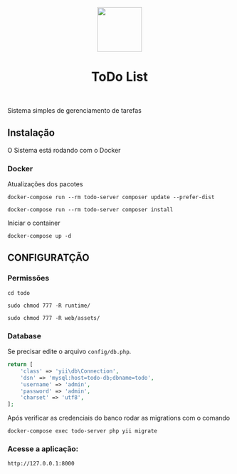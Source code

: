 <p align="center">
    <a href="https://github.com/yiisoft" target="_blank">
        <img src="https://avatars0.githubusercontent.com/u/993323" height="100px">
    </a>
    <h1 align="center">ToDo List</h1>
    <br>
</p>

Sistema simples de gerenciamento de tarefas

Instalação
-------------------

O Sistema está rodando com o Docker


### Docker

Atualizações dos pacotes

    docker-compose run --rm todo-server composer update --prefer-dist

    docker-compose run --rm todo-server composer install    

Iniciar o container

    docker-compose up -d

CONFIGURATÇÃO
-------------

### Permissões

    cd todo

    sudo chmod 777 -R runtime/

    sudo chmod 777 -R web/assets/


### Database

Se precisar edite o arquivo `config/db.php`.

```php
return [
    'class' => 'yii\db\Connection',
    'dsn' => 'mysql:host=todo-db;dbname=todo',
    'username' => 'admin',
    'password' => 'admin',
    'charset' => 'utf8',
];
```

Após verificar as credenciais do banco rodar as migrations com o comando

```docker-compose exec todo-server php yii migrate```

### Acesse a aplicação:

    http://127.0.0.1:8000
